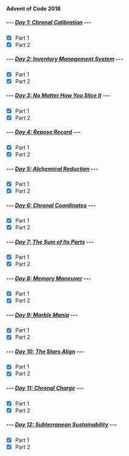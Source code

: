 #### Advent of Code 2018

##### --- [Day 1: Chronal Calibration](d01) ---
- [x] Part 1
- [x] Part 2

##### --- [Day 2: Inventory Management System](d02) ---
- [x] Part 1
- [x] Part 2

##### --- [Day 3: No Matter How You Slice It](d03) ---
- [x] Part 1
- [x] Part 2

##### --- [Day 4: Repose Record](d04) ---
- [x] Part 1
- [x] Part 2

##### --- [Day 5: Alchemical Reduction](d05) ---
- [x] Part 1
- [x] Part 2

##### --- [Day 6: Chronal Coordinates](d06) ---
- [x] Part 1
- [x] Part 2

##### --- [Day 7: The Sum of Its Parts](d07) ---
- [x] Part 1
- [x] Part 2

##### --- [Day 8: Memory Maneuver](d08) ---
- [x] Part 1
- [x] Part 2

##### --- [Day 9: Marble Mania](d09) ---
- [x] Part 1
- [x] Part 2

##### --- [Day 10: The Stars Align](d10) ---
- [x] Part 1
- [x] Part 2

##### --- [Day 11: Chronal Charge](d11) ---
- [x] Part 1
- [x] Part 2

##### --- [Day 12: Subterranean Sustainability](d12) ---
- [x] Part 1
- [x] Part 2
